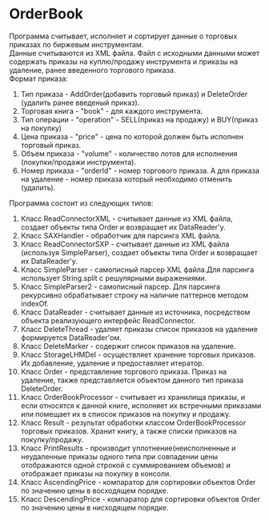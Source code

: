 # OrderBook
Программа считывает, исполняет и сортирует данные о торговых приказах по биржевым инструментам.</br>
Данные считываются из XML файла. Файл с исходными данными может содержать приказы на куплю/продажу инструмента и приказы на удаление, ранее введенного торгового приказа.</br>
Формат приказа:</br>
1. Тип приказа - AddOrder(добавить торговый приказ) и DeleteOrder (удалить ранее введеный приказ).</br>
2. Торговая книга - "book" - для каждого инструмента.</br>
3. Тип операции - "operation" - SELL(приказ на продажу) и BUY(приказ на покупку)</br>
4. Цена приказа - "price" - цена по которой должен быть исполнен торговый приказ.</br>
5. Объем приказа - "volume" - количество лотов для исполнения (покупки/продажи инструмента).</br>
6. Номер приказа - "orderId" - номер торгового приказа. А для приказа на удаление - номер приказа который необходимо отменить (удалить).</br>

Программа состоит из следующих типов:</br>
1. Класс ReadConnectorXML - считывает данные из XML файла, создает объекты типа Order  и возвращает их DataReader'у.</br>
2. Класс SAXHandler - обработчик для парсинга XML файла.</br>
3. Класс ReadConnectorSXP - считывает данные из XML файла (используя SimpleParser), создает объекты типа Order  и возвращает их DataReader'у.</br>
4. Класс SimpleParser - самописный парсер XML файла.Для парсинга использует String.split с решулярными выражениями.</br>
5. Класс SimpleParser2 - самописный парсер. Для парсинга рекурсивно обрабатывает строку на наличие паттернов методом indexOf.</br>
6. Класс DataReader - считывает данные из источника, посредством объекта реализующего интерфейс ReadConnector.</br>
7. Класс DeleteThread - удаляет приказы список приказов на удаление формируется DataReader'ом.</br>
8. Класс DeleteMarker - содержит список приказов на удаление.</br> 
9. Класс StorageLHMDel - осуществляет хранение торговых приказов. Их добавление, удаление и предоставляет итератор.</br> 
10. Класс Order - представление торгового приказа. Приказ на удаление, также представляется объектом данного тип приказа DeleteOrder.</br>
11. Класс OrderBookProcessor - считывает из хранилища приказы, и если относятся к данной книге, исполняет их встречными приказами или помещает их в спиосок приказов на покупку и продажу.</br>
12. Класс Result - результат обработки классом OrderBookProcessor торговых приказов. Хранит книгу, а также списки приказов на покупку/продажу.</br>
13. Класс PrintResults - производит уплотнение(неисполненные и неудаленные приказы одного типа при совпадении цены отображаются одной строкой с суммированием объемов) и отображает приказы на покупку в консоли.</br>
14. Класс AscendingPrice - компаратор для сортировки объектов Order по значению цены в восходящем порядке.</br> 
15. Класс DescendingPrice - компаратор для сортировки объектов Order по значению цены в нисходящем порядке.</br>
